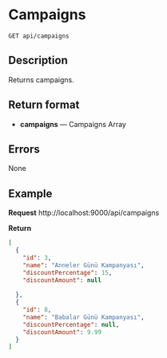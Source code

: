 # Campaigns
    GET api/campaigns

## Description
Returns campaigns.

## Return format
- **campaigns** — Campaigns Array

## Errors
None

## Example
**Request**
http://localhost:9000/api/campaigns

**Return**
``` json
[
  {
    "id": 3,
    "name": "Anneler Günü Kampanyası",
    "discountPercentage": 15,
    "discountAmount": null 
  
  },
  {
    "id": 8,
    "name": "Babalar Günü Kampanyası",
    "discountPercentage": null,
    "discountAmount": 9.99
  }
]
```